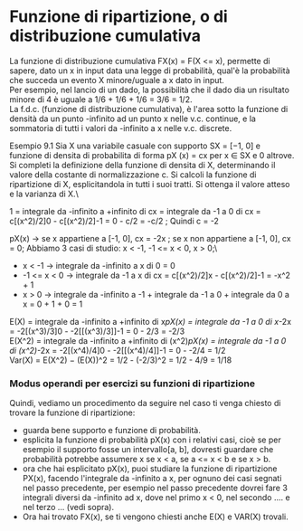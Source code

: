 # Funzione di ripartizione, o di distribuzione cumulativa
La funzione di distribuzione cumulativa FX(x) = F(X <= x), permette di sapere, dato un x in input data una legge di probabilità, qual'è la probabilità che succeda un evento X minore/uguale a x dato in input.\
Per esempio, nel lancio di un dado, la possibilità che il dado dia un risultato minore di 4 è uguale a 1/6 + 1/6 + 1/6 = 3/6 = 1/2.\
La f.d.c. (funzione di distribuzione cumulativa), è l'area sotto la funzione di densità da un punto -infinito ad un punto x nelle v.c. continue, e la sommatoria di tutti i valori da -infinito a x nelle v.c. discrete.

Esempio 9.1 Sia X una variabile casuale con supporto SX = [−1, 0] e funzione di densita di probabilita di forma pX (x) = cx per x ∈ SX e 0 altrove. Si
completi la definizione della funzione di densita di X, determinando il valore
della costante di normalizzazione c. Si calcoli la funzione di ripartizione di X,
esplicitandola in tutti i suoi tratti. Si ottenga il valore atteso e la varianza di
X.\

1 = integrale da -infinito a +infinito di cx = integrale da -1 a 0 di cx = c[(x^2)/2]0 - c[(x^2)/2]-1 = 0 - c/2 = -c/2 ; Quindi c = -2

pX(x) -> se x appartiene a [-1, 0], cx = -2x ; se x non appartiene a [-1, 0], cx = 0;
Abbiamo 3 casi di studio: x < -1, -1 <= x < 0, x > 0;\
* x < -1 -> integrale da -infinito a x di 0 = 0
* -1 <= x < 0 -> integrale da -1 a x di cx = c[(x^2)/2]x - c[(x^2)/2]-1 = -x^2 + 1
* x > 0 -> integrale da -infinito a -1 + integrale da -1 a 0 + integrale da 0 a x = 0 + 1 + 0 = 1

E(X) = integrale da -infinito a +infinito di x*pX(x) = integrale da -1 a 0 di x*-2x = -2[(x^3)/3]0 - -2[[(x^3)/3]]-1 = 0 - 2/3 = -2/3\
E(X^2) = integrale da -infinito a +infinito di (x^2)*pX(x) = integrale da -1 a 0 di (x^2)*-2x = -2[(x^4)/4]0 - -2[[(x^4)/4]]-1 = 0 - -2/4 = 1/2\
Var(X) = E(X^2) − (E(X))^2 = 1/2 - (-2/3)^2 = 1/2 - 4/9 = 1/18

### Modus operandi per esercizi su funzioni di ripartizione

Quindi, vediamo un procedimento da seguire nel caso ti venga chiesto di trovare la funzione di ripartizione:
* guarda bene supporto e funzione di probabilità.
* esplicita la funzione di probabilità pX(x) con i relativi casi, cioè se per esempio il supporto fosse un intervallo[a, b], dovresti guardare che probabilità potrebbe assumere x se x < a, se a <= x < b e se x > b.
* ora che hai esplicitato pX(x), puoi studiare la funzione di ripartizione PX(x), facendo l'integrale da -infinito a x, per ognuno dei casi segnati nel passo precedente, per esempio nel passo precedente dovrei fare 3 integrali diversi da -infinito ad x, dove nel primo x < 0, nel secondo .... e nel terzo ... (vedi sopra).
* Ora hai trovato FX(x), se ti vengono chiesti anche E(X) e VAR(X) trovali.
